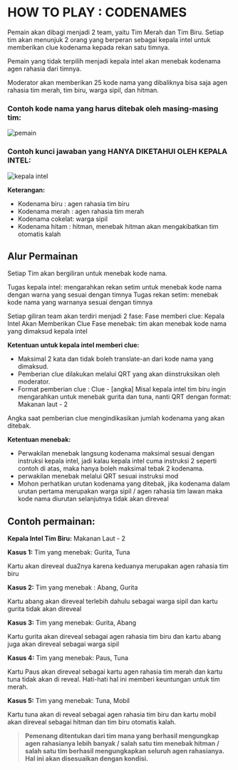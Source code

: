 # HOW TO PLAY : CODENAMES

Pemain akan dibagi menjadi 2 team, yaitu Tim Merah dan Tim Biru. Setiap tim akan menunjuk 2 orang yang berperan sebagai kepala intel untuk memberikan clue kodenama kepada rekan satu timnya.

Pemain yang tidak terpilih menjadi kepala intel akan menebak kodenama agen rahasia dari timnya.

Moderator akan memberikan 25 kode nama yang dibaliknya bisa saja agen rahasia tim merah, tim biru, warga sipil, dan hitman.

### Contoh kode nama yang harus ditebak oleh masing-masing tim:
![pemain](https://i.ibb.co/2c14HrG/pemain.png)

### Contoh kunci jawaban yang HANYA DIKETAHUI OLEH KEPALA INTEL:
![kepala intel](https://i.ibb.co/Kq0DcVr/kepala-intel.jpg)

**Keterangan:**
- Kodenama biru : agen rahasia tim biru
- Kodenama merah : agen rahasia tim merah
- Kodenama cokelat:  warga sipil
- Kodenama hitam : hitman, menebak hitman akan mengakibatkan tim otomatis kalah

## Alur Permainan
Setiap Tim akan bergiliran untuk menebak kode nama.

Tugas kepala intel: mengarahkan rekan setim untuk menebak kode nama dengan warna yang sesuai dengan timnya
Tugas rekan setim: menebak kode nama yang warnanya sesuai dengan timnya

Setiap giliran team akan terdiri menjadi 2 fase:
Fase memberi clue: Kepala Intel Akan Memberikan Clue
Fase menebak: tim akan menebak kode nama yang dimaksud kepala intel

**Ketentuan untuk kepala intel memberi clue:**
- Maksimal 2 kata dan tidak boleh translate-an dari kode nama yang dimaksud.
- Pemberian clue dilakukan melalui QRT yang akan diinstruksikan oleh moderator.
- Format pemberian clue : Clue - [angka]
Misal kepala intel tim biru ingin mengarahkan untuk menebak gurita dan tuna, nanti QRT dengan format: 
Makanan laut - 2

Angka saat pemberian clue mengindikasikan jumlah kodenama yang akan ditebak.

**Ketentuan menebak:**
- Perwakilan menebak langsung kodenama maksimal sesuai dengan instruksi kepala intel, jadi kalau kepala intel cuma instruksi 2 seperti contoh di atas, maka hanya boleh maksimal tebak 2 kodenama.
- perwakilan menebak melalui QRT sesuai instruksi mod
- Mohon perhatikan urutan kodenama yang ditebak, jika kodenama dalam urutan pertama merupakan warga sipil / agen rahasia tim lawan maka kode nama diurutan selanjutnya tidak akan direveal

## Contoh permainan:

**Kepala Intel Tim Biru:**
Makanan Laut - 2

**Kasus 1:**
Tim yang menebak:
Gurita, Tuna

Kartu akan direveal dua2nya karena keduanya merupakan agen rahasia tim biru

**Kasus 2:**
Tim yang menebak :
Abang, Gurita

Kartu abang akan direveal terlebih dahulu sebagai warga sipil dan kartu gurita tidak akan direveal

**Kasus 3:**
Tim yang menebak:
Gurita, Abang

Kartu gurita akan direveal sebagai agen rahasia tim biru dan kartu abang juga akan direveal sebagai warga sipil

**Kasus 4:**
Tim yang menebak:
Paus, Tuna

Kartu Paus akan direveal sebagai kartu agen rahasia tim merah dan kartu tuna tidak akan di reveal. Hati-hati hal ini memberi keuntungan untuk tim merah.

**Kasus 5:**
Tim yang menebak:
Tuna, Mobil 

Kartu tuna akan di reveal sebagai agen rahasia tim biru dan kartu mobil akan direveal sebagai hitman dan tim biru otomatis kalah.

>**Pemenang ditentukan dari tim mana yang berhasil mengungkap agen rahasianya lebih banyak / salah satu tim menebak hitman / salah satu tim berhasil mengungkapkan seluruh agen rahasianya. Hal ini akan disesuaikan dengan kondisi.**

